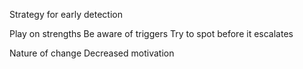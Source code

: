 Strategy for early detection

Play on strengths
Be aware of triggers
Try to spot before it escalates

Nature of change
Decreased motivation 